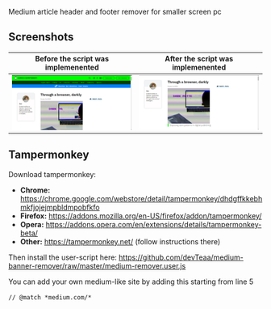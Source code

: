 Medium article header and footer remover for smaller screen pc


## Screenshots

|**Before the script was implemenented**|**After the script was implemenented**|
|---------------------------------------|--------------------------------------|
|<img src="https://github.com/devTeaa/medium-banner-remover/blob/master/example-before.png" />|<img src="https://github.com/devTeaa/medium-banner-remover/blob/master/example-after.png" />|

## Tampermonkey

Download tampermonkey:

- **Chrome:** https://chrome.google.com/webstore/detail/tampermonkey/dhdgffkkebhmkfjojejmpbldmpobfkfo
- **Firefox:** https://addons.mozilla.org/en-US/firefox/addon/tampermonkey/
- **Opera:** https://addons.opera.com/en/extensions/details/tampermonkey-beta/
- **Other:** https://tampermonkey.net/ (follow instructions there)

Then install the user-script here:
https://github.com/devTeaa/medium-banner-remover/raw/master/medium-remover.user.js

You can add your own medium-like site by adding this starting from line 5

```
// @match *medium.com/*
```
